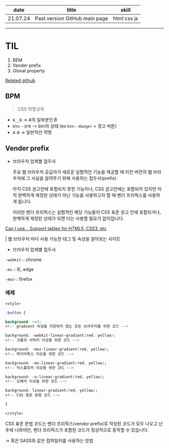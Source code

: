| date | title | skill |
|:---:|:---:|:---:|
| 21.07.24 | Past.version GitHub main page | html css js |


---

# TIL

1. BEM
2. Vender prefix
3. Gloval property

[Related github](https://github.com/wuixwui/github-page#readme)

## BPM



> CSS 작명규칙

- `A__B` -> A의 일부분인 B
- `btn--상태` -> btn의 상태 (ex `btn--danger` = 경고 버튼)
- `A-B` -> 일반적인 작명



## Vender prefix


- 브라우저 업체별 접두사

    주요 웹 브라우저 공급자가 새로운 실험적인 기능을 제공할 때 이전 버전의 웹 브라우저에 그 사실을 알려주기 위해 사용하는 접두사(prefix)

    아직 CSS 권고안에 포함되지 못한 기능이나, CSS 권고안에는 포함되어 있지만 아직 완벽하게 제정된 상태가 아닌 기능을 사용하고자 할 때 벤더 프리픽스를 사용하게 됩니다.

    이러한 벤더 프리픽스는 실험적인 해당 기능들이 CSS 표준 권고 안에 포함되거나, 완벽하게 제정된 상태가 되면 더는 사용할 필요가 없어집니다.

[Can I use... Support tables for HTML5, CSS3, etc](https://caniuse.com/)

|  웹 브라우저 마다 사용 가능한 태그 및 속성을 알아보는 사이트

- 브라우저 업체별 접두사

`-webkit-`: chrome

`-ms-`: IE, edge

`-moz-`: firefox

### 예제

```css
<style>

.button {

background: red;          
<!-- gradient 속성을 지원하지 않는 모든 브라우저를 위한 코드 -->

background: -webkit-linear-gradient(red, yellow); 
<!-- 크롬과 사파리 이상을 위한 코드 -->

background: -moz-linear-gradient(red, yellow);    
<!-- 파이어폭스 이상을 위한 코드 -->

background: -ms-linear-gradient(red, yellow);     
<!-- 익스플로러 이상을 위한 코드 -->

background: -o-linear-gradient(red, yellow);      
<!-- 오페라 이상을 위한 코드 -->

background: linear-gradient(red, yellow);         
<!-- CSS 표준 문법 코드 -->

}

</style>
```

CSS 표준 문법 코드는 벤더 프리픽스(vendor prefix)로 작성된 코드가 모두 나오고 난 후에 나와야만, 벤더 프리픽스가 포함된 코드가 정상적으로 동작할 수 있습니다.

→ 혹은 SASS와 같은 컴파일러를 사용하는 방법
